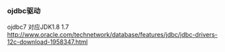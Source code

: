 ### ojdbc驱动
ojdbc7 对应JDK1.8 1.7
http://www.oracle.com/technetwork/database/features/jdbc/jdbc-drivers-12c-download-1958347.html

